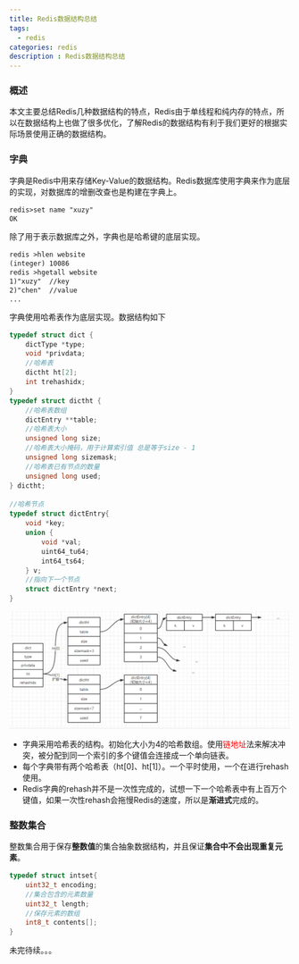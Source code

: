 ```yaml
---
title: Redis数据结构总结
tags:
  - redis
categories: redis
description : Redis数据结构总结
---
```

### 概述

本文主要总结Redis几种数据结构的特点，Redis由于单线程和纯内存的特点，所以在数据结构上也做了很多优化，了解Redis的数据结构有利于我们更好的根据实际场景使用正确的数据结构。

### 字典

字典是Redis中用来存储Key-Value的数据结构。Redis数据库使用字典来作为底层的实现，对数据库的增删改查也是构建在字典上。

```shell
redis>set name "xuzy"
OK
```

除了用于表示数据库之外，字典也是哈希键的底层实现。

```shell
redis >hlen website
(integer) 10086
redis >hgetall website
1)"xuzy"  //key
2)"chen"  //value
...
```

字典使用哈希表作为底层实现。数据结构如下

```c
typedef struct dict {
    dictType *type;
    void *privdata;
    //哈希表
    dictht ht[2];
    int trehashidx;
}
typedef struct dictht {
    //哈希表数组
	dictEntry **table;
    //哈希表大小
    unsigned long size;
    //哈希表大小掩码，用于计算索引值 总是等于size - 1
    unsigned long sizemask;
    //哈希表已有节点的数量
    unsigned long used;
} dictht;

//哈希节点
typedef struct dictEntry{
    void *key;
    union {
        void *val;
        uint64_tu64;
        int64_ts64;
    } v;
    //指向下一个节点
    struct dictEntry *next;
}

```

![](redis-data-type/1.png)

- 字典采用哈希表的结构。初始化大小为4的哈希数组。使用<font color=red>链地址</font>法来解决冲突，被分配到同一个索引的多个键值会连接成一个单向链表。
- 每个字典带有两个哈希表（ht[0]、ht[1]）。一个平时使用，一个在进行rehash使用。
- Redis字典的rehash并不是一次性完成的，试想一下一个哈希表中有上百万个键值，如果一次性rehash会拖慢Redis的速度，所以是**渐进式**完成的。

### 整数集合

整数集合用于保存**整数值**的集合抽象数据结构，并且保证**集合中不会出现重复元素**。

  

```c
typedef struct intset{
    uint32_t encoding;
    //集合包含的元素数量
    uint32_t length;
    //保存元素的数组
    int8_t contents[];
}
```

未完待续。。。
